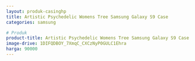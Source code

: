 ```yaml
---
layout: produk-casinghp
title: Artistic Psychedelic Womens Tree Samsung Galaxy S9 Case
categories: samsung

# Produk
product-title: Artistic Psychedelic Womens Tree Samsung Galaxy S9 Case
image-drive: 1DIFQDBOY_7XmqC_CXCzNyP0GULC1Ehra
harga: 90000
---
```

